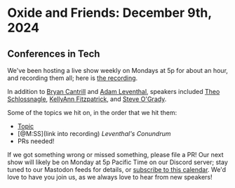 # Oxide and Friends: December 9th, 2024

## Conferences in Tech

We've been hosting a live show weekly on Mondays at 5p for about an hour,
and recording them all; here is
[the recording](https://youtu.be/YBId0FLKxCo).

In addition to
[Bryan Cantrill](https://bsky.app/profile/bcantrill.bsky.social) and
[Adam Leventhal](https://bsky.app/profile/ahl.bsky.social),
speakers included
[Theo Schlossnagle](https://bsky.app/profile/postwait.lethargy.org),
[KellyAnn Fitzpatrick](https://bsky.app/profile/kellyann.bsky.social),
and [Steve O'Grady](https://bsky.app/profile/sogrady.org).

Some of the topics we hit on, in the order that we hit them:

- [Topic](link)
- [@M:SS](link into recording)
  *Leventhal's Conundrum*
- PRs needed!

If we got something wrong or missed something, please file a PR!
Our next show will likely be on Monday at 5p Pacific Time on our Discord
server; stay tuned to our Mastodon feeds for details, or [subscribe to this
calendar](https://calendar.google.com/calendar/ical/c_318925f4185aa71c4524d0d6127f31058c9e21f29f017d48a0fca6f564969cd0%40group.calendar.google.com/public/basic.ics).
We'd love to have you join us, as we always love to hear from new speakers!

